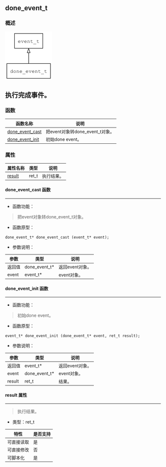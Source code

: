 ## done\_event\_t
### 概述
![image](images/done_event_t_0.png)

执行完成事件。
----------------------------------
### 函数
<p id="done_event_t_methods">

| 函数名称 | 说明 | 
| -------- | ------------ | 
| <a href="#done_event_t_done_event_cast">done\_event\_cast</a> | 把event对象转done_event_t对象。 |
| <a href="#done_event_t_done_event_init">done\_event\_init</a> | 初始done event。 |
### 属性
<p id="done_event_t_properties">

| 属性名称 | 类型 | 说明 | 
| -------- | ----- | ------------ | 
| <a href="#done_event_t_result">result</a> | ret\_t | 执行结果。 |
#### done\_event\_cast 函数
-----------------------

* 函数功能：

> <p id="done_event_t_done_event_cast">把event对象转done_event_t对象。

* 函数原型：

```
done_event_t* done_event_cast (event_t* event);
```

* 参数说明：

| 参数 | 类型 | 说明 |
| -------- | ----- | --------- |
| 返回值 | done\_event\_t* | 返回event对象。 |
| event | event\_t* | event对象。 |
#### done\_event\_init 函数
-----------------------

* 函数功能：

> <p id="done_event_t_done_event_init">初始done event。

* 函数原型：

```
event_t* done_event_init (done_event_t* event, ret_t result);
```

* 参数说明：

| 参数 | 类型 | 说明 |
| -------- | ----- | --------- |
| 返回值 | event\_t* | 返回event对象。 |
| event | done\_event\_t* | event对象。 |
| result | ret\_t | 结果。 |
#### result 属性
-----------------------
> <p id="done_event_t_result">执行结果。

* 类型：ret\_t

| 特性 | 是否支持 |
| -------- | ----- |
| 可直接读取 | 是 |
| 可直接修改 | 否 |
| 可脚本化   | 是 |
